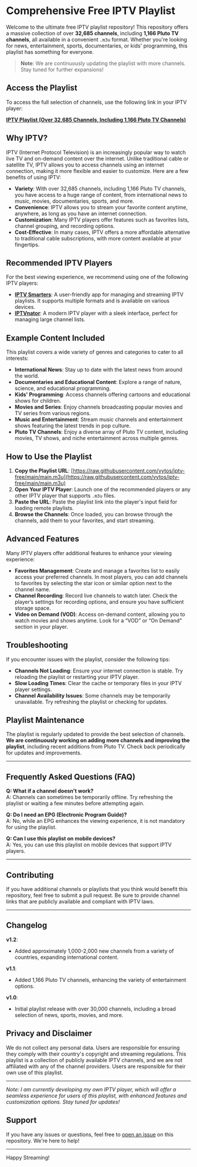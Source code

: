 # Comprehensive Free IPTV Playlist

Welcome to the ultimate free IPTV playlist repository! This repository offers a massive collection of over **32,685 channels**, including **1,166 Pluto TV channels**, all available in a convenient `.m3u` format. Whether you're looking for news, entertainment, sports, documentaries, or kids' programming, this playlist has something for everyone.

> **Note**: We are continuously updating the playlist with more channels. Stay tuned for further expansions!

## Access the Playlist

To access the full selection of channels, use the following link in your IPTV player:

**[IPTV Playlist (Over 32,685 Channels, Including 1,166 Pluto TV Channels)](https://raw.githubusercontent.com/vytos/iptv-free/main/main.m3u)**

## Why IPTV?

IPTV (Internet Protocol Television) is an increasingly popular way to watch live TV and on-demand content over the internet. Unlike traditional cable or satellite TV, IPTV allows you to access channels using an internet connection, making it more flexible and easier to customize. Here are a few benefits of using IPTV:

- **Variety**: With over 32,685 channels, including 1,166 Pluto TV channels, you have access to a huge range of content, from international news to music, movies, documentaries, sports, and more.
- **Convenience**: IPTV allows you to stream your favorite content anytime, anywhere, as long as you have an internet connection.
- **Customization**: Many IPTV players offer features such as favorites lists, channel grouping, and recording options.
- **Cost-Effective**: In many cases, IPTV offers a more affordable alternative to traditional cable subscriptions, with more content available at your fingertips.

## Recommended IPTV Players

For the best viewing experience, we recommend using one of the following IPTV players:

- **[IPTV Smarters](https://www.iptvsmarters.com/)**: A user-friendly app for managing and streaming IPTV playlists. It supports multiple formats and is available on various devices.
- **[IPTVnator](https://github.com/4gray/iptvnator)**: A modern IPTV player with a sleek interface, perfect for managing large channel lists.

## Example Content Included

This playlist covers a wide variety of genres and categories to cater to all interests:

- **International News**: Stay up to date with the latest news from around the world.
- **Documentaries and Educational Content**: Explore a range of nature, science, and educational programming.
- **Kids' Programming**: Access channels offering cartoons and educational shows for children.
- **Movies and Series**: Enjoy channels broadcasting popular movies and TV series from various regions.
- **Music and Entertainment**: Stream music channels and entertainment shows featuring the latest trends in pop culture.
- **Pluto TV Channels**: Enjoy a diverse array of Pluto TV content, including movies, TV shows, and niche entertainment across multiple genres.

## How to Use the Playlist

1. **Copy the Playlist URL**: [https://raw.githubusercontent.com/vytos/iptv-free/main/main.m3u](https://raw.githubusercontent.com/vytos/iptv-free/main/main.m3u)
2. **Open Your IPTV Player**: Launch one of the recommended players or any other IPTV player that supports `.m3u` files.
3. **Paste the URL**: Paste the playlist link into the player's input field for loading remote playlists.
4. **Browse the Channels**: Once loaded, you can browse through the channels, add them to your favorites, and start streaming.

## Advanced Features

Many IPTV players offer additional features to enhance your viewing experience:

- **Favorites Management**: Create and manage a favorites list to easily access your preferred channels. In most players, you can add channels to favorites by selecting the star icon or similar option next to the channel name.
- **Channel Recording**: Record live channels to watch later. Check the player’s settings for recording options, and ensure you have sufficient storage space.
- **Video on Demand (VOD)**: Access on-demand content, allowing you to watch movies and shows anytime. Look for a “VOD” or “On Demand” section in your player.

## Troubleshooting

If you encounter issues with the playlist, consider the following tips:

- **Channels Not Loading**: Ensure your internet connection is stable. Try reloading the playlist or restarting your IPTV player.
- **Slow Loading Times**: Clear the cache or temporary files in your IPTV player settings.
- **Channel Availability Issues**: Some channels may be temporarily unavailable. Try refreshing the playlist or checking for updates.

## Playlist Maintenance

The playlist is regularly updated to provide the best selection of channels. **We are continuously working on adding more channels and improving the playlist**, including recent additions from Pluto TV. Check back periodically for updates and improvements.

---

## Frequently Asked Questions (FAQ)

**Q: What if a channel doesn't work?**  
A: Channels can sometimes be temporarily offline. Try refreshing the playlist or waiting a few minutes before attempting again.

**Q: Do I need an EPG (Electronic Program Guide)?**  
A: No, while an EPG enhances the viewing experience, it is not mandatory for using the playlist.

**Q: Can I use this playlist on mobile devices?**  
A: Yes, you can use this playlist on mobile devices that support IPTV players.

---

## Contributing

If you have additional channels or playlists that you think would benefit this repository, feel free to submit a pull request. Be sure to provide channel links that are publicly available and compliant with IPTV laws.

---

## Changelog

**v1.2**: 
- Added approximately 1,000-2,000 new channels from a variety of countries, expanding international content.

**v1.1**: 
- Added 1,166 Pluto TV channels, enhancing the variety of entertainment options.

**v1.0**: 
- Initial playlist release with over 30,000 channels, including a broad selection of news, sports, movies, and more.


## Privacy and Disclaimer

We do not collect any personal data. Users are responsible for ensuring they comply with their country's copyright and streaming regulations. This playlist is a collection of publicly available IPTV channels, and we are not affiliated with any of the channel providers. Users are responsible for their own use of this playlist.

---

*Note: I am currently developing my own IPTV player, which will offer a seamless experience for users of this playlist, with enhanced features and customization options. Stay tuned for updates!*

## Support

If you have any issues or questions, feel free to [open an issue](https://github.com/vytos/iptv-free/issues) on this repository. We're here to help!

---

Happy Streaming!
